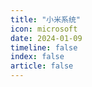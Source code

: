 ```yaml
---
title: "小米系统"
icon: microsoft
date: 2024-01-09
timeline: false
index: false
article: false
---
```


